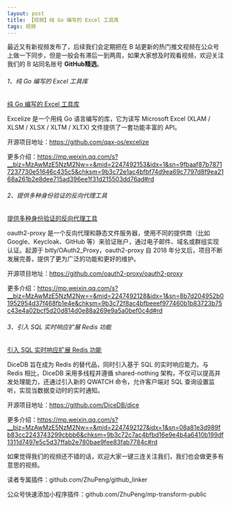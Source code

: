 ```yaml
---
layout: post
title: 【视频】纯 Go 编写的 Excel 工具库
tags: 视频
---
```


最近又有新视频发布了，后续我们会定期把在 B 站更新的热门推文视频在公众号上做一下同步，但是一般会有滞后一到两周，如果大家想及时观看视频，欢迎关注我们的 B 站同名账号 **GitHub精选**。

######  1、纯 Go 编写的 Excel 工具库

[纯 Go 编写的 Excel 工具库](https://www.bilibili.com/video/BV1HT12Y9EKT/)

Excelize 是一个用纯 Go 语言编写的库，它为读写 Microsoft Excel (XLAM / XLSM / XLSX / XLTM / XLTX) 文件提供了一套功能丰富的 API。

开源项目地址：https://github.com/qax-os/excelize

更多介绍：https://mp.weixin.qq.com/s?__biz=MzAwMzE5NzM2Nw==&mid=2247492153&idx=1&sn=9fbaaf87b78717237730e51646c435c5&chksm=9b3c72e1ac4bfbf74d9ea69c7797d8f9ea2168a261b2e8dee715ad396ee1f31d215503dd76ad#rd

###### 2、提供多种身份验证的反向代理工具

[提供多种身份验证的反向代理工具](https://www.bilibili.com/video/BV1ng12YQENN/)

oauth2-proxy 是一个反向代理和静态文件服务器，使用不同的提供商（比如 Google、Keycloak、GitHub 等）来验证账户，通过电子邮件、域名或群组实现认证。起源于 bitly/OAuth2_Proxy，oauth2-proxy 自 2018 年分叉后，项目不断发展完善，提供了更为广泛的功能和更好的维护。

开源项目地址：https://github.com/oauth2-proxy/oauth2-proxy

更多介绍：https://mp.weixin.qq.com/s?__biz=MzAwMzE5NzM2Nw==&mid=2247492128&idx=1&sn=8b7d204952b01952954d37f468fb1e4e&chksm=9b3c72f8ac4bfbeeef977460b1b83723b75c43e4a02bcf5d20d814d0e88a269e9a5a0bef0c4d#rd

###### 3、引入 SQL 实时响应扩展 Redis 功能

[引入 SQL 实时响应扩展 Redis 功能](https://www.bilibili.com/video/BV1Hu12YpEci/)

DiceDB 旨在成为 Redis 的替代品，同时引入基于 SQL 的实时响应能力。与 Redis 相比，DiceDB 采用多线程并遵循 shared-nothing 架构，不仅可以提高并发处理能力，还通过引入新的 QWATCH 命令，允许客户端对 SQL 查询设置监听，实现当数据变动时的实时通知。

开源项目地址：https://github.com/DiceDB/dice

更多介绍：https://mp.weixin.qq.com/s?__biz=MzAwMzE5NzM2Nw==&mid=2247492127&idx=1&sn=08a81e3d989fb83cc2243743299cbbb6&chksm=9b3c72c7ac4bfbd16e9e4b4a6410b199df1311d7497e5c5d37ffab2e780bae9fee83fab7784c#rd

如果觉得我们的视频还不错的话，欢迎大家一键三连关注我们，我们也会做更多有意思的视频。

读者专属插件：github.com/ZhuPeng/github_linker

公众号快速添加小程序插件：github.com/ZhuPeng/mp-transform-public